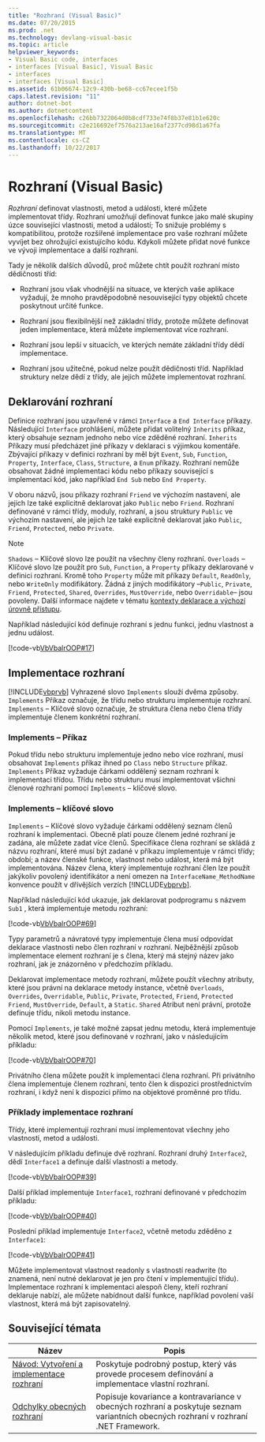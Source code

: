 ```yaml
---
title: "Rozhraní (Visual Basic)"
ms.date: 07/20/2015
ms.prod: .net
ms.technology: devlang-visual-basic
ms.topic: article
helpviewer_keywords:
- Visual Basic code, interfaces
- interfaces [Visual Basic], Visual Basic
- interfaces
- interfaces [Visual Basic]
ms.assetid: 61b06674-12c9-430b-be68-cc67ecee1f5b
caps.latest.revision: "11"
author: dotnet-bot
ms.author: dotnetcontent
ms.openlocfilehash: c26bb7322064d0b8cdf733e74f8b37e81b1e620c
ms.sourcegitcommit: c2e216692ef7576a213ae16af2377cd98d1a67fa
ms.translationtype: MT
ms.contentlocale: cs-CZ
ms.lasthandoff: 10/22/2017
---
```

# <a name="interfaces-visual-basic"></a>Rozhraní (Visual Basic)
*Rozhraní* definovat vlastnosti, metod a události, které můžete implementovat třídy. Rozhraní umožňují definovat funkce jako malé skupiny úzce související vlastnosti, metod a událostí; To snižuje problémy s kompatibilitou, protože rozšířené implementace pro vaše rozhraní můžete vyvíjet bez ohrožující existujícího kódu. Kdykoli můžete přidat nové funkce ve vývoji implementace a další rozhraní.  
  
 Tady je několik dalších důvodů, proč můžete chtít použít rozhraní místo dědičnosti tříd:  
  
-   Rozhraní jsou však vhodnější na situace, ve kterých vaše aplikace vyžadují, že mnoho pravděpodobně nesouvisející typy objektů chcete poskytnout určité funkce.  
  
-   Rozhraní jsou flexibilnější než základní třídy, protože můžete definovat jeden implementace, která můžete implementovat více rozhraní.  
  
-   Rozhraní jsou lepší v situacích, ve kterých nemáte základní třídy dědí implementace.  
  
-   Rozhraní jsou užitečné, pokud nelze použít dědičnosti tříd. Například struktury nelze dědí z třídy, ale jejich můžete implementovat rozhraní.  
  
## <a name="declaring-interfaces"></a>Deklarování rozhraní  
 Definice rozhraní jsou uzavřené v rámci `Interface` a `End Interface` příkazy. Následující `Interface` prohlášení, můžete přidat volitelný `Inherits` příkaz, který obsahuje seznam jednoho nebo více zděděné rozhraní. `Inherits` Příkazy musí předcházet jiné příkazy v deklaraci s výjimkou komentáře. Zbývající příkazy v definici rozhraní by měl být `Event`, `Sub`, `Function`, `Property`, `Interface`, `Class`, `Structure`, a `Enum` příkazy. Rozhraní nemůže obsahovat žádné implementaci kódu nebo příkazy související s implementací kód, jako například `End Sub` nebo `End Property`.  
  
 V oboru názvů, jsou příkazy rozhraní `Friend` ve výchozím nastavení, ale jejich lze také explicitně deklarovat jako `Public` nebo `Friend`. Rozhraní definované v rámci třídy, moduly, rozhraní, a jsou struktury `Public` ve výchozím nastavení, ale jejich lze také explicitně deklarovat jako `Public`, `Friend`, `Protected`, nebo `Private`.  
  
> [!NOTE]
>  `Shadows` – Klíčové slovo lze použít na všechny členy rozhraní. `Overloads` – Klíčové slovo lze použít pro `Sub`, `Function`, a `Property` příkazy deklarované v definici rozhraní. Kromě toho `Property` může mít příkazy `Default`, `ReadOnly`, nebo `WriteOnly` modifikátory. Žádná z jiných modifikátory –`Public`, `Private`, `Friend`, `Protected`, `Shared`, `Overrides`, `MustOverride`, nebo `Overridable`– jsou povoleny. Další informace najdete v tématu [kontexty deklarace a výchozí úrovně přístupu](../../../../visual-basic/language-reference/statements/declaration-contexts-and-default-access-levels.md).  
  
 Například následující kód definuje rozhraní s jednu funkci, jednu vlastnost a jednu událost.  
  
 [!code-vb[VbVbalrOOP#17](../../../../visual-basic/misc/codesnippet/VisualBasic/index_1.vb)]  
  
## <a name="implementing-interfaces"></a>Implementace rozhraní  
 [!INCLUDE[vbprvb](~/includes/vbprvb-md.md)] Vyhrazené slovo `Implements` slouží dvěma způsoby. `Implements` Příkaz označuje, že třídu nebo strukturu implementuje rozhraní. `Implements` – Klíčové slovo označuje, že struktura člena nebo člena třídy implementuje členem konkrétní rozhraní.  
  
### <a name="implements-statement"></a>Implements – Příkaz  
 Pokud třídu nebo strukturu implementuje jedno nebo více rozhraní, musí obsahovat `Implements` příkaz ihned po `Class` nebo `Structure` příkaz. `Implements` Příkaz vyžaduje čárkami oddělený seznam rozhraní k implementaci třídou. Třídu nebo strukturu musí implementovat všichni členové rozhraní pomocí `Implements` – klíčové slovo.  
  
### <a name="implements-keyword"></a>Implements – klíčové slovo  
 `Implements` – Klíčové slovo vyžaduje čárkami oddělený seznam členů rozhraní k implementaci. Obecně platí pouze členem jedné rozhraní je zadána, ale můžete zadat více členů. Specifikace člena rozhraní se skládá z názvu rozhraní, které musí být zadané v příkazu implementuje v rámci třídy; období; a název členské funkce, vlastnost nebo událost, která má být implementována. Název člena, který implementuje rozhraní člen lze použít jakýkoliv povolený identifikátor a není omezen na `InterfaceName_MethodName` konvence použít v dřívějších verzích [!INCLUDE[vbprvb](~/includes/vbprvb-md.md)].  
  
 Například následující kód ukazuje, jak deklarovat podprogramu s názvem `Sub1` , která implementuje metodu rozhraní:  
  
 [!code-vb[VbVbalrOOP#69](../../../../visual-basic/misc/codesnippet/VisualBasic/index_2.vb)]  
  
 Typy parametrů a návratové typy implementuje člena musí odpovídat deklarace vlastnosti nebo člen rozhraní v rozhraní. Nejběžnější způsob implementace element rozhraní je s člena, který má stejný název jako rozhraní, jak je znázorněno v předchozím příkladu.  
  
 Deklarovat implementace metody rozhraní, můžete použít všechny atributy, které jsou právní na deklarace metody instance, včetně `Overloads`, `Overrides`, `Overridable`, `Public`, `Private`, `Protected`, `Friend`, `Protected Friend`, `MustOverride`, `Default`, a `Static`. `Shared` Atribut není právní, protože definuje třídu, nikoli metodu instance.  
  
 Pomocí `Implements`, je také možné zapsat jednu metodu, která implementuje několik metod, které jsou definované v rozhraní, jako v následujícím příkladu:  
  
 [!code-vb[VbVbalrOOP#70](../../../../visual-basic/misc/codesnippet/VisualBasic/index_3.vb)]  
  
 Privátního člena můžete použít k implementaci člena rozhraní. Při privátního člena implementuje členem rozhraní, tento člen k dispozici prostřednictvím rozhraní, i když není k dispozici přímo na objektové proměnné pro třídu.  
  
### <a name="interface-implementation-examples"></a>Příklady implementace rozhraní  
 Třídy, které implementují rozhraní musí implementovat všechny jeho vlastnosti, metod a události.  
  
 V následujícím příkladu definuje dvě rozhraní. Rozhraní druhý `Interface2`, dědí `Interface1` a definuje další vlastnosti a metody.  
  
 [!code-vb[VbVbalrOOP#39](../../../../visual-basic/misc/codesnippet/VisualBasic/index_4.vb)]  
  
 Další příklad implementuje `Interface1`, rozhraní definované v předchozím příkladu:  
  
 [!code-vb[VbVbalrOOP#40](../../../../visual-basic/misc/codesnippet/VisualBasic/index_5.vb)]  
  
 Poslední příklad implementuje `Interface2`, včetně metodu zděděno z `Interface1`:  
  
 [!code-vb[VbVbalrOOP#41](../../../../visual-basic/misc/codesnippet/VisualBasic/index_6.vb)]  
  
 Můžete implementovat vlastnost readonly s vlastností readwrite (to znamená, není nutné deklarovat je jen pro čtení v implementující třídu).  Implementace rozhraní k implementaci alespoň členy, kteří rozhraní deklaruje nabízí, ale můžete nabídnout další funkce, například povolení vaší vlastnost, která má být zapisovatelný.  
  
## <a name="related-topics"></a>Související témata  
  
|Název|Popis|  
|-----------|-----------------|  
|[Návod: Vytvoření a implementace rozhraní](../../../../visual-basic/programming-guide/language-features/interfaces/walkthrough-creating-and-implementing-interfaces.md)|Poskytuje podrobný postup, který vás provede procesem definování a implementace vlastní rozhraní.|  
|[Odchylky obecných rozhraní](../../concepts/covariance-contravariance/variance-in-generic-interfaces.md)|Popisuje kovariance a kontravariance v obecných rozhraní a poskytuje seznam variantních obecných rozhraní v rozhraní .NET Framework.|

